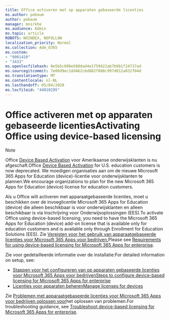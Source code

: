 ```yaml
---
title: Office activeren met op apparaten gebaseerde licenties
ms.author: pebaum
author: pebaum
manager: mnirkhe
ms.audience: Admin
ms.topic: article
ROBOTS: NOINDEX, NOFOLLOW
localization_priority: Normal
ms.collection: Adm_O365
ms.custom:
- "9001420"
- "3433"
ms.openlocfilehash: 0e5b5c698e588dad4e1759422ab7b9b1f24737ad
ms.sourcegitcommit: 7e06d9ec1dd462cbd882f088c997d012a032f04d
ms.translationtype: MT
ms.contentlocale: nl-NL
ms.lasthandoff: 05/04/2020
ms.locfileid: "44010295"
---
```

# <a name="activating-office-using-device-based-licensing"></a><span data-ttu-id="4a0fb-102">Office activeren met op apparaten gebaseerde licenties</span><span class="sxs-lookup"><span data-stu-id="4a0fb-102">Activating Office using device-based licensing</span></span>

> [!NOTE]
> <span data-ttu-id="4a0fb-103">Office [Device Based Activation](https://aka.ms/officedba) voor Amerikaanse onderwijsklanten is nu afgeschaft.</span><span class="sxs-lookup"><span data-stu-id="4a0fb-103">Office [Device Based Activation](https://aka.ms/officedba) for U.S. education customers is now deprecated.</span></span> <span data-ttu-id="4a0fb-104">We moedigen organisaties aan om de nieuwe Microsoft 365 Apps for Education (device)-licentie voor onderwijsklanten te plannen.</span><span class="sxs-lookup"><span data-stu-id="4a0fb-104">We encourage organizations to plan for the new Microsoft 365 Apps for Education (device) license for education customers.</span></span>

<span data-ttu-id="4a0fb-105">Als u Office wilt activeren met apparaatgebaseerde licenties, moet u beschikken over de invoeglicentie Microsoft 365 Apps for Education (device) die alleen beschikbaar is voor onderwijsklanten en alleen beschikbaar is via Inschrijving voor Onderwijsoplossingen (EES).</span><span class="sxs-lookup"><span data-stu-id="4a0fb-105">To activate Office using device-based licensing, you need to have the Microsoft 365 Apps for Education (device) add-on license that is available only for education customers and is available only through Enrollment for Education Solutions (EES).</span></span> <span data-ttu-id="4a0fb-106">Zie [Vereisten voor het gebruik van apparaatgebaseerde licenties voor Microsoft 365 Apps voor bedrijven.](https://docs.microsoft.com/deployoffice/device-based-licensing#requirements-for-using-device-based-licensing-for-microsoft-365-apps-for-enterprise)</span><span class="sxs-lookup"><span data-stu-id="4a0fb-106">Please see [Requirements for using device-based licensing for Microsoft 365 Apps for enterprise](https://docs.microsoft.com/deployoffice/device-based-licensing#requirements-for-using-device-based-licensing-for-microsoft-365-apps-for-enterprise).</span></span>


<span data-ttu-id="4a0fb-107">Zie voor gedetailleerde informatie over de installatie:</span><span class="sxs-lookup"><span data-stu-id="4a0fb-107">For detailed information on setup, see:</span></span>

- [<span data-ttu-id="4a0fb-108">Stappen voor het configureren van op apparaten gebaseerde licenties voor Microsoft 365 Apps voor bedrijven</span><span class="sxs-lookup"><span data-stu-id="4a0fb-108">Steps to configure device-based licensing for Microsoft 365 Apps for enterprise</span></span>](https://docs.microsoft.com/deployoffice/device-based-licensing#steps-to-configure-device-based-licensing-for-microsoft-365-apps-for-enterprise)
- [<span data-ttu-id="4a0fb-109">Licenties voor apparaten beheren</span><span class="sxs-lookup"><span data-stu-id="4a0fb-109">Manage licenses for devices</span></span>](https://docs.microsoft.com/Office365/Admin/misc/manage-licenses-for-devices)

<span data-ttu-id="4a0fb-110">Zie [Problemen met apparaatgebaseerde licenties voor Microsoft 365 Apps voor bedrijven oplossen voor](https://docs.microsoft.com/deployoffice/device-based-licensing#troubleshoot-device-based-licensing-for-microsoft-365-apps-for-enterprise)het oplossen van problemen.</span><span class="sxs-lookup"><span data-stu-id="4a0fb-110">For troubleshooting guidance, see [Troubleshoot device-based licensing for Microsoft 365 Apps for enterprise](https://docs.microsoft.com/deployoffice/device-based-licensing#troubleshoot-device-based-licensing-for-microsoft-365-apps-for-enterprise).</span></span>
